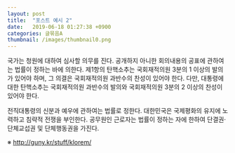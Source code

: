 ```yaml
---
layout: post
title:  "포스트 예시 2"
date:   2019-06-18 01:27:38 +0900
categories: 글묶음A
thumbnail: /images/thumbnail0.png
---
```

국가는 청원에 대하여 심사할 의무를 진다. 공개하지 아니한 회의내용의 공표에 관하여는 법률이 정하는 바에 의한다. 제1항의 탄핵소추는 국회재적의원 3분의 1 이상의 발의가 있어야 하며, 그 의결은 국회재적의원 과반수의 찬성이 있어야 한다. 다만, 대통령에 대한 탄핵소추는 국회재적의원 과반수의 발의와 국회재적의원 3분의 2 이상의 찬성이 있어야 한다.

전직대통령의 신분과 예우에 관하여는 법률로 정한다. 대한민국은 국제평화의 유지에 노력하고 침략적 전쟁을 부인한다. 공무원인 근로자는 법률이 정하는 자에 한하여 단결권·단체교섭권 및 단체행동권을 가진다.

※ http://guny.kr/stuff/klorem/